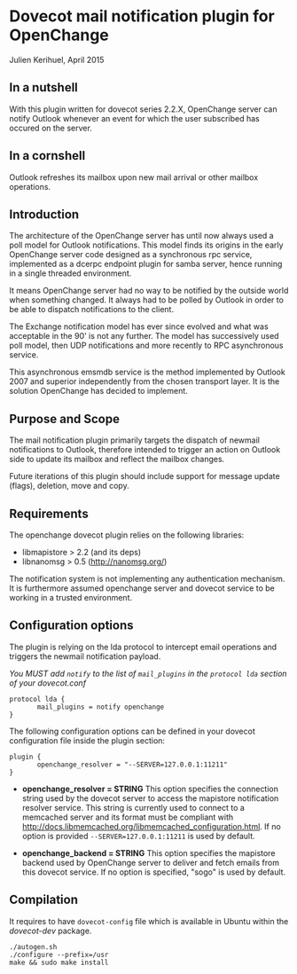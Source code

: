 Dovecot mail notification plugin for OpenChange
===============================================

Julien Kerihuel, April 2015


In a nutshell
-------------

With this plugin written for dovecot series 2.2.X, OpenChange server
can notify Outlook whenever an event for which the user subscribed
has occured on the server.


In a cornshell
--------------

Outlook refreshes its mailbox upon new mail arrival or other mailbox
operations.


Introduction
------------

The architecture of the OpenChange server has until now always used a
poll model for Outlook notifications. This model finds its origins in
the early OpenChange server code designed as a synchronous rpc
service, implemented as a dcerpc endpoint plugin for samba server,
hence running in a single threaded environment.

It means OpenChange server had no way to be notified by the outside
world when something changed. It always had to be polled by Outlook in
order to be able to dispatch notifications to the client.

The Exchange notification model has ever since evolved and what was
acceptable in the 90' is not any further. The model has successively
used poll model, then UDP notifications and more recently to RPC
asynchronous service.

This asynchronous emsmdb service is the method implemented by Outlook
2007 and superior independently from the chosen transport layer. It is
the solution OpenChange has decided to implement.


Purpose and Scope
-----------------

The mail notification plugin primarily targets the dispatch of newmail
notifications to Outlook, therefore intended to trigger an action on
Outlook side to update its mailbox and reflect the mailbox changes.

Future iterations of this plugin should include support for message
update (flags), deletion, move and copy.


Requirements
------------

The openchange dovecot plugin relies on the following libraries:

 * libmapistore > 2.2 (and its deps)
 * libnanomsg > 0.5 (http://nanomsg.org/)

The notification system is not implementing any authentication
mechanism. It is furthermore assumed openchange server and dovecot
service to be working in a trusted environment.


Configuration options
---------------------

The plugin is relying on the lda protocol to intercept email
operations and triggers the newmail notification payload.

*You MUST add `notify` to the list of `mail_plugins` in the `protocol
lda` section of your dovecot.conf*

```
protocol lda {
       mail_plugins = notify openchange
}
```

The following configuration options can be defined in your dovecot
configuration file inside the plugin section:

```
plugin {
       openchange_resolver = "--SERVER=127.0.0.1:11211"
}
```

  * __openchange_resolver = STRING__ This option specifies the
    connection string used by the dovecot server to access the
    mapistore notification resolver service. This string is currently
    used to connect to a memcached server and its format must be
    compliant with
    http://docs.libmemcached.org/libmemcached_configuration.html. If
    no option is provided `--SERVER=127.0.0.1:11211` is used by
    default.

  * __openchange_backend = STRING__ This option specifies the
    mapistore backend used by OpenChange server to deliver and fetch
    emails from this dovecot service. If no option is specified,
    "sogo" is used by default.


Compilation
-----------

It requires to have `dovecot-config` file which is available in Ubuntu
within the *dovecot-dev* package.

    ./autogen.sh
    ./configure --prefix=/usr
    make && sudo make install
